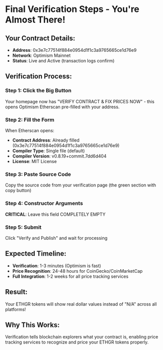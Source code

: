 # Final Verification Steps - You're Almost There!

## Your Contract Details:
- **Address**: 0x3e7c77514f884e0954d1f1c3a9765665ce1d76e9
- **Network**: Optimism Mainnet
- **Status**: Live and Active (transaction logs confirm)

## Verification Process:

### Step 1: Click the Big Button
Your homepage now has "VERIFY CONTRACT & FIX PRICES NOW" - this opens Optimism Etherscan pre-filled with your address.

### Step 2: Fill the Form
When Etherscan opens:
- **Contract Address**: Already filled (0x3e7c77514f884e0954d1f1c3a9765665ce1d76e9)
- **Compiler Type**: Single file (default)
- **Compiler Version**: v0.8.19+commit.7dd6d404
- **License**: MIT License

### Step 3: Paste Source Code
Copy the source code from your verification page (the green section with copy button)

### Step 4: Constructor Arguments
**CRITICAL**: Leave this field COMPLETELY EMPTY

### Step 5: Submit
Click "Verify and Publish" and wait for processing

## Expected Timeline:
- **Verification**: 1-3 minutes (Optimism is fast)
- **Price Recognition**: 24-48 hours for CoinGecko/CoinMarketCap
- **Full Integration**: 1-2 weeks for all price tracking services

## Result:
Your ETHGR tokens will show real dollar values instead of "N/A" across all platforms!

## Why This Works:
Verification tells blockchain explorers what your contract is, enabling price tracking services to recognize and price your ETHGR tokens properly.